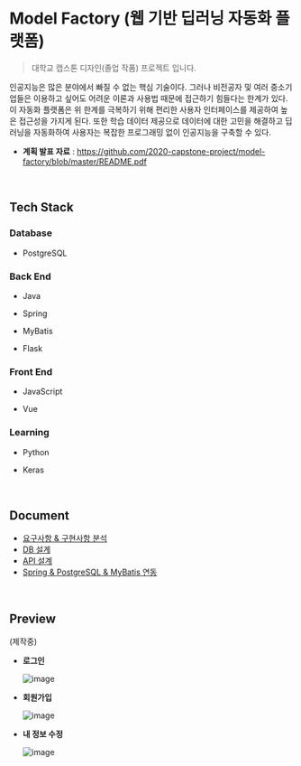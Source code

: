 # Model Factory (웹 기반 딥러닝 자동화 플랫폼)

> 대학교 캡스톤 디자인(졸업 작품) 프로젝트 입니다.

 인공지능은 많은 분야에서 빠질 수 없는 핵심 기술이다. 그러나 비전공자 및 여러 중소기업들은 이용하고 싶어도 어려운 이론과 사용법 때문에 접근하기 힘들다는 한계가 있다. 이 자동화 플랫폼은 위 한계를 극복하기 위해 편리한 사용자 인터페이스를 제공하여 높은 접근성을 가지게 된다. 또한 학습 데이터 제공으로 데이터에 대한 고민을 해결하고 딥러닝을 자동화하여 사용자는 복잡한 프로그래밍 없이 인공지능을 구축할 수 있다.

* **계획 발표 자료** : https://github.com/2020-capstone-project/model-factory/blob/master/README.pdf

<br>

## Tech Stack

### Database

* PostgreSQL

### Back End

* Java

* Spring
* MyBatis
* Flask

### Front End

* JavaScript

* Vue

### Learning

* Python

* Keras

<br>

## Document

* [요구사항 & 구현사항 분석](https://github.com/2020-capstone-project/model-factory/blob/master/document/requirement/requirement3.md)
* [DB 설계](https://github.com/2020-capstone-project/model-factory/blob/master/document/db/db5.md)
* [API 설계](https://github.com/2020-capstone-project/model-factory/tree/master/document/api)
* [Spring & PostgreSQL & MyBatis 연동](https://github.com/2020-capstone-project/model-factory/tree/master/document/mybatis)

<br>

## Preview

(제작중)

* **로그인**

  ![image](https://user-images.githubusercontent.com/43431081/84344771-93e04e00-abe6-11ea-883a-eabc96542248.png)

* **회원가입**

  ![image](https://user-images.githubusercontent.com/43431081/84344819-af4b5900-abe6-11ea-867a-c32f3c3392ba.png)

* **내 정보 수정**

  ![image](https://user-images.githubusercontent.com/43431081/84344943-02bda700-abe7-11ea-9bdb-d6e35dae02bb.png)

